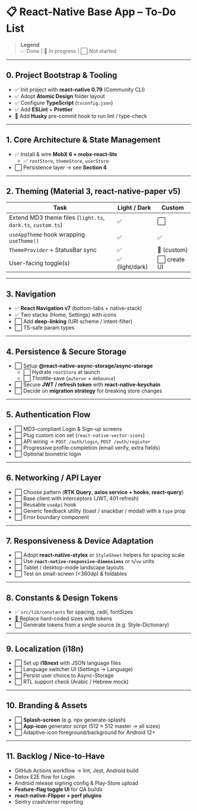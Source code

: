 # 📋 React-Native Base App – To-Do List

> **Legend**  
> ✅ Done | 🔄 In progress | ⬜ Not started

---

## 0. Project Bootstrap & Tooling

- ✅ Init project with **react-native 0.79** (Community CLI)
- ✅ Adopt **Atomic Design** folder layout
- ✅ Configure **TypeScript** (`tsconfig.json`)
- ✅ Add **ESLint** + **Prettier**
- 🔄 Add **Husky** pre-commit hook to run lint / type-check

---

## 1. Core Architecture & State Management

- ✅ Install & wire **MobX 6 + mobx-react-lite**
    - ✅ `rootStore`, `themeStore`, `userStore`
- ⬜ Persistence layer → see **Section 4**

---

## 2. Theming (Material 3, react-native-paper v5)

| Task                                                        | Light / Dark   | Custom      |
|-------------------------------------------------------------|----------------|-------------|
| Extend MD3 theme files (`light.ts`, `dark.ts`, `custom.ts`) | ✅              | ⬜           |
| `useAppTheme` hook wrapping `useTheme()`                    | ✅              | ✅           |
| `ThemeProvider` + StatusBar sync                            | ✅              | 🔄 (custom) |
| User-facing toggle(s)                                       | ✅ (light/dark) | ⬜ create UI |

---

## 3. Navigation

- ✅ **React Navigation v7** (bottom-tabs + native-stack)
- ✅ Two stacks (Home, Settings) with icons
- ⬜ Add **deep-linking** (URI scheme / intent-filter)
- ⬜ TS-safe param types

---

## 4. Persistence & Secure Storage

- ⬜ Setup **@react-native-async-storage/async-storage**
    - ⬜ Hydrate `rootStore` at launch
    - ⬜ Throttle-save (`autorun` + `debounce`)
- ⬜ Secure **JWT / refresh token** with **react-native-keychain**
- ⬜ Decide on **migration strategy** for breaking store changes

---

## 5. Authentication Flow

- ⬜ MD3-compliant Login & Sign-up screens
- ⬜ Plug custom icon set (`react-native-vector-icons`)
- ⬜ API wiring → `POST /auth/login`, `POST /auth/register`
- ⬜ Progressive profile completion (email verify, extra fields)
- ⬜ Optional biometric login

---

## 6. Networking / API Layer

- ⬜ Choose pattern (**RTK Query**, **axios service + hooks**, **react-query**)
- ⬜ Base client with interceptors (JWT, 401 refresh)
- ⬜ Reusable `useApi` hook
- ⬜ Generic feedback utility (toast / snackbar / modal) with a `type` prop
- ⬜ Error boundary component

---

## 7. Responsiveness & Device Adaptation

- ⬜ Adopt **react-native-stylex** or `StyleSheet` helpers for spacing scale
- ⬜ Use **`react-native-responsive-dimensions`** or `%`/`vw` units
- ⬜ Tablet / desktop-mode landscape layouts
- ⬜ Test on small-screen (<360dp) & foldables

---

## 8. Constants & Design Tokens

- ✅ `src/lib/constants` for spacing, radii, fontSizes
- 🔄 Replace hard-coded sizes with tokens
- ⬜ Generate tokens from a single source (e.g. Style-Dictionary)

---

## 9. Localization (i18n)

- ⬜ Set up **i18next** with JSON language files
- ⬜ Language switcher UI (Settings → Language)
- ⬜ Persist user choice to Async-Storage
- ⬜ RTL support check (Arabic / Hebrew mock)

---

## 10. Branding & Assets

- ⬜ **Splash-screen** (e.g. npx generate-splash)
- ⬜ **App-icon** generator script (512 × 512 master → all sizes)
- ⬜ Adaptive-icon foreground/background for Android 12+

---

## 11. Backlog / Nice-to-Have

- GitHub Actions workflow → lint, Jest, Android build
- Detox E2E flow for Login
- Android release signing config & Play-Store upload
- **Feature-flag toggle UI** for QA builds
- **react-native-Flipper + perf plugins**
- Sentry crash/error reporting
